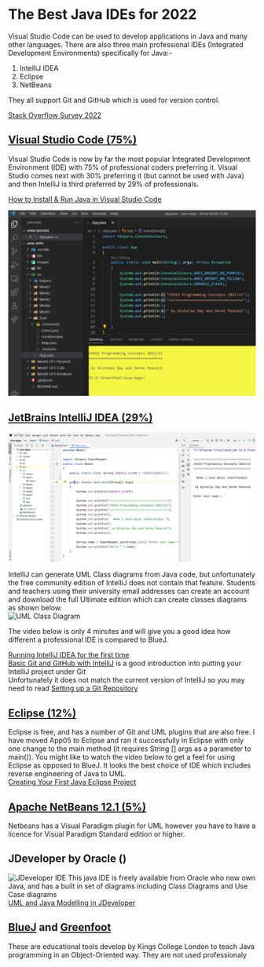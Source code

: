 # The Best Java IDEs for 2022
Visual Studio Code can be used to develop applications in Java and many other languages.
There are also three main professional IDEs (Integrated Development Environments) specifically for Java:-
1. IntelliJ IDEA
3. Eclipse 
2. NetBeans
  
They all support Git and GitHub which is used for version control.

[Stack Overflow Survey 2022](https://survey.stackoverflow.co/2022/#most-popular-technologies-new-collab-tools-prof)     

## [Visual Studio Code (75%)](https://code.visualstudio.com/docs/languages/java)
Visual Studio Code is now by far the most popular Integrated Development Environment (IDE) with 75% of professional coders preferring it.  Visual Studio comes next with 30% preferring it (but cannot be used with Java) and then IntelliJ is third preferred by 29% of professionals.

[How to Install & Run Java in Visual Studio Code](https://www.youtube.com/watch?v=fbyobdxDQno&ab_channel=TutorialBrain)

<img src="https://github.com/BNU-CO452/Java-Apps/blob/main/images/vsc.png" width="900" />  

## [JetBrains IntelliJ IDEA (29%)](https://www.jetbrains.com/idea/) 

<img src="https://github.com/BNU-CO452/Java-Apps/blob/main/images/IntelliJ.png" width="900" />  

IntelliJ can generate UML Class diagrams from Java code, but unfortunately the free community edition of IntelliJ does not contain that feature. 
Students and teachers using their university email addresses can create an account and download the full Ultimate edition which can create classes diagrams as shown below.   
![UML Class Diagram](https://github.com/BNU-CO452/BlueJ-Apps/blob/master/images/App05-classesIJ.jpg)

The video below is only 4 minutes and will give you a good idea how different a professional IDE is compared to BlueJ.    

[Running IntelliJ IDEA for the first time](https://www.youtube.com/watch?v=c0efB_CKOYo&ab_channel=IntelliJIDEAbyJetBrains)    
[Basic Git and GitHub with IntelliJ](https://www.youtube.com/watch?v=mM_drNdss4c&ab_channel=FranciscoIacobelli) is a good introduction into putting your IntelliJ project under Git   
Unfortunately it does not match the current version of IntelliJ so you may need to read [Setting up a Git Repository](https://www.jetbrains.com/help/idea/set-up-a-git-repository.html#check_project_status)   

## [Eclipse (12%)](https://www.eclipse.org/eclipseide/)
Eclipse is free, and has a number of Git and UML plugins that are also free.  I have moved App05 to Eclipse and ran it successfully in Eclipse with only one change to the main method (it requires String [] args as a parameter to main()).  You might like to watch the video below to get a feel for using Eclipse as opposed to BlueJ.  It looks the best choice of IDE which includes reverse engineering of Java to UML.   
[Creating Your First Java Eclipse Project](https://www.youtube.com/watch?v=S37y-BHzTBc&ab_channel=CraigPiercy)

## [Apache NetBeans 12.1 (5%)](https://netbeans.org/features/index.html)
Netbeans has a Visual Paradigm plugin for UML however you have to have a licence for Visual Paradigm Standard edition or higher.

## JDeveloper by Oracle ()
![JDeveloper IDE](https://github.com/BNU-CO452/BlueJ-Apps/blob/master/images/JBuilder%20IDE.jpg)
This java IDE is freely available from Oracle who now own Java, and has a built in set of diagrams including Class Diagrams and Use Case diagrams    
[UML and Java Modelling in JDeveloper](https://www.youtube.com/watch?v=cQ4a3L75eJM&ab_channel=ShayJDev)

## [BlueJ](https://www.bluej.org/) and [Greenfoot](https://www.greenfoot.org/home)
These are educational tools develop by Kings College London to teach Java programming in an Object-Oriented way.  They are not used professionaly

